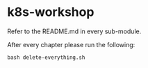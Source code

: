 # k8s-workshop

Refer to the README.md in every sub-module.

After every chapter please run the following:
```shell
bash delete-everything.sh
```
